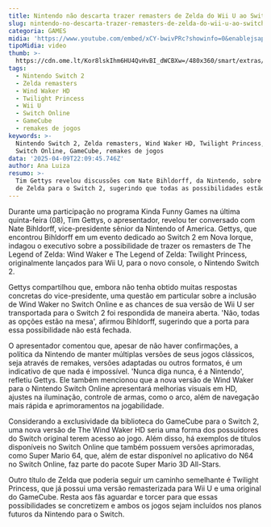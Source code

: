 ```yaml
---
title: Nintendo não descarta trazer remasters de Zelda do Wii U ao Switch 2
slug: nintendo-no-descarta-trazer-remasters-de-zelda-do-wii-u-ao-switch-2
categoria: GAMES
midia: 'https://www.youtube.com/embed/xCY-bwivPRc?showinfo=0&enablejsapi=1'
tipoMidia: video
thumb: >-
  https://cdn.ome.lt/Kor8lskIhm6HU4QvHvBI_dWCBXw=/480x360/smart/extras/conteudos/Design_sem_nome_-_2025-04-09T184410.121.png
tags:
  - Nintendo Switch 2
  - Zelda remasters
  - Wind Waker HD
  - Twilight Princess
  - Wii U
  - Switch Online
  - GameCube
  - remakes de jogos
keywords: >-
  Nintendo Switch 2, Zelda remasters, Wind Waker HD, Twilight Princess, Wii U,
  Switch Online, GameCube, remakes de jogos
data: '2025-04-09T22:09:45.746Z'
author: Ana Luiza
resumo: >-
  Tim Gettys revelou discussões com Nate Bihldorff, da Nintendo, sobre remasters
  de Zelda para o Switch 2, sugerindo que todas as possibilidades estão na mesa.
---
```


Durante uma participação no programa Kinda Funny Games na última quinta-feira (08), Tim Gettys, o apresentador, revelou ter conversado com Nate Bihldorff, vice-presidente sênior da Nintendo of America. Gettys, que encontrou Bihldorff em um evento dedicado ao Switch 2 em Nova Iorque, indagou o executivo sobre a possibilidade de trazer os remasters de The Legend of Zelda: Wind Waker e The Legend of Zelda: Twilight Princess, originalmente lançados para Wii U, para o novo console, o Nintendo Switch 2.

Gettys compartilhou que, embora não tenha obtido muitas respostas concretas do vice-presidente, uma questão em particular sobre a inclusão de Wind Waker no Switch Online e as chances de sua versão de Wii U ser transportada para o Switch 2 foi respondida de maneira aberta. 'Não, todas as opções estão na mesa', afirmou Bihldorff, sugerindo que a porta para essa possibilidade não está fechada.

O apresentador comentou que, apesar de não haver confirmações, a política da Nintendo de manter múltiplas versões de seus jogos clássicos, seja através de remakes, versões adaptadas ou outros formatos, é um indicativo de que nada é impossível. 'Nunca diga nunca, é a Nintendo', refletiu Gettys. Ele também mencionou que a nova versão de Wind Waker para o Nintendo Switch Online apresentará melhorias visuais em HD, ajustes na iluminação, controle de armas, como o arco, além de navegação mais rápida e aprimoramentos na jogabilidade.

Considerando a exclusividade da biblioteca do GameCube para o Switch 2, uma nova versão de The Wind Waker HD seria uma forma dos possuidores do Switch original terem acesso ao jogo. Além disso, há exemplos de títulos disponíveis no Switch Online que também possuem versões aprimoradas, como Super Mario 64, que, além de estar disponível no aplicativo do N64 no Switch Online, faz parte do pacote Super Mario 3D All-Stars.

Outro título de Zelda que poderia seguir um caminho semelhante é Twilight Princess, que já possui uma versão remasterizada para Wii U e uma original do GameCube. Resta aos fãs aguardar e torcer para que essas possibilidades se concretizem e ambos os jogos sejam incluídos nos planos futuros da Nintendo para o Switch.
